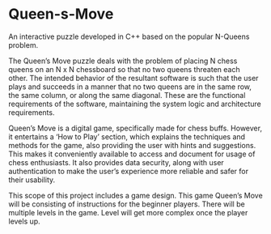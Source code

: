 # Queen-s-Move
An interactive puzzle developed in C++ based on the popular N-Queens problem. 

The Queen’s Move puzzle deals with the problem of placing N chess queens on an N x N chessboard so that no two queens threaten each other. The intended behavior of the resultant software is such that the user plays and succeeds in a manner that no two queens are in the same row, the same column, or along the same diagonal. These are the functional requirements of the software, maintaining the system logic and architecture requirements.

Queen’s Move is a digital game, specifically made for chess buffs. However, it entertains a ‘How to Play’ section, which explains the techniques and methods for the game, also providing the user with hints and suggestions. This makes it conveniently available to access and document for usage of chess enthusiasts. It also provides data security, along with user authentication to make the user’s experience more reliable and safer for their usability.

This scope of this project includes a game design. This game Queen’s Move will be consisting of instructions for the beginner players. There will be multiple levels in the game. Level will get more complex once the player levels up.
